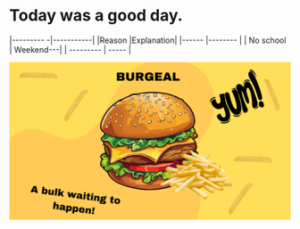 # Today was a good day.


|--------- -|-----------|
|Reason     |Explanation|
|------     |--------   |
| No school | Weekend---|
| --------- |     ----- |



![Burger](Front.png)


